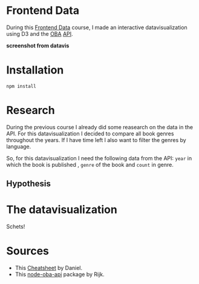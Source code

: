 # Frontend Data

During this [Frontend Data](https://github.com/cmda-tt/course-18-19/tree/master/frontend-data) course, I made an interactive datavisualization using D3 and the [OBA](https://www.oba.nl) [API](https://zoeken.oba.nl/api/v1/).

**screenshot from datavis**

# Installation

```
npm install
```

# Research

During the previous course I already did some reasearch on the data in the API.
For this datavisualization I decided to compare all book genres throughout the years. If I have time left I also want to filter the genres by language.

So, for this datavisualization I need the following data from the API: `year` in which the book is published , `genre` of the book and `count` in genre.

## Hypothesis

# The datavisualization

Schets!

# Sources

- This [Cheatsheet](https://github.com/DanielvandeVelde/functional-programming#cheatsheet) by Daniel.
- This [node-oba-api](https://github.com/rijkvanzanten/node-oba-api) package by Rijk.
